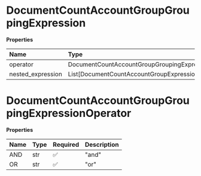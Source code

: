 # DocumentCountAccountGroupGroupingExpression

**Properties**

| Name              | Type                                                | Required | Description |
| :---------------- | :-------------------------------------------------- | :------- | :---------- |
| operator          | DocumentCountAccountGroupGroupingExpressionOperator | ✅       |             |
| nested_expression | List[DocumentCountAccountGroupExpression]           | ❌       |             |

# DocumentCountAccountGroupGroupingExpressionOperator

**Properties**

| Name | Type | Required | Description |
| :--- | :--- | :------- | :---------- |
| AND  | str  | ✅       | "and"       |
| OR   | str  | ✅       | "or"        |

